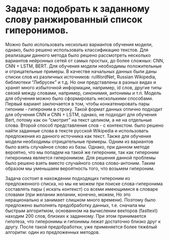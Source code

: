 # Задача: подобрать к заданному слову ранжированный список гиперонимов.

Можно было использовать несколько вариантов обучения модели, однако, было решено использовать классификацию текстов. Для реализации данного метода было решено рассмотреть несколько вариантов нейронных сетей от самых простых, до более сложных: CNN, CNN + LSTM, BERT.
Для обучения модели необходимы положительные и отрицательные примеры. В качестве начальных данных были даны списки слов из различных источников: ruWordNet, Russian Wikipedia, библиотеки “Либрусек” и т.д. Но они представлены в разных видах и хранят много избыточной информации, например, id слов, другие типы связей между словами, например, синонимия, антонимы и т.п. 
Модель для обучения можно было сформировать несколькими способами. Первый вариант заключается в том, чтобы конкатенировать пары гипоним - гипероним в строку. Такой формат данных отлично подходит для обучения CNN и CNN + LSTM, однако, не подходит для обучения Bert, потому как он “смотрит” на текст целиком, а не на отдельные слова. Второй способ представления слов - с контекстом. было решено найти заданные слова в тексте русской Wikipedia и использовать предложения из данного источника как текст.
Также для обучения модели необходимы отрицательные примеры. Одним из вариантов было взять случайное слово из базы. Однако, при  данном методе вероятно, что мы попадем на такой же гипероним, так как гипероним гиперонима является гиперонимом. Для решения данной проблемы было решено взять вместо случайного слова слово-антоним. Таким образом мы уменьшаем вероятность того, что возьмем гипероним.

Задача состоит в нахождении подходящих гипероним из предложенного списка, но мы не можем при поиске слова-гиперонима составлять пары ( искать контекст) со всеми имеющимися в словаре словами (при желании желании, конечно, можем, Но это нерационально и занимает слишком много времени). Поэтому было предложено выполнять предобработку данных, т.е. сначала мы быстрым алгоритмом, основанном на вычислении векторов (fasttext) находим 200 слов, близких к заданному. При этом принимается гипотеза, что гиперонимы и гипонимы лежат достаточно близко друг к другу. После такой предобработки, уже применяется более тяжёлый алгоритм: один из предложенных методов.
